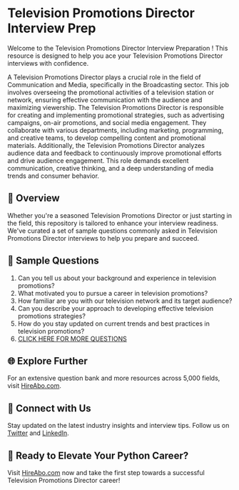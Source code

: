 # Television Promotions Director Interview Prep

Welcome to the Television Promotions Director Interview Preparation ! This resource is designed to help you ace your Television Promotions Director interviews with confidence.

A Television Promotions Director plays a crucial role in the field of Communication and Media, specifically in the Broadcasting sector. This job involves overseeing the promotional activities of a television station or network, ensuring effective communication with the audience and maximizing viewership. The Television Promotions Director is responsible for creating and implementing promotional strategies, such as advertising campaigns, on-air promotions, and social media engagement. They collaborate with various departments, including marketing, programming, and creative teams, to develop compelling content and promotional materials. Additionally, the Television Promotions Director analyzes audience data and feedback to continuously improve promotional efforts and drive audience engagement. This role demands excellent communication, creative thinking, and a deep understanding of media trends and consumer behavior.

## 🚀 Overview

Whether you're a seasoned Television Promotions Director or just starting in the field, this repository is tailored to enhance your interview readiness. We've curated a set of sample questions commonly asked in Television Promotions Director interviews to help you prepare and succeed.

## 📝 Sample Questions

1. Can you tell us about your background and experience in television promotions?
2. What motivated you to pursue a career in television promotions?
3. How familiar are you with our television network and its target audience?
4. Can you describe your approach to developing effective television promotions strategies?
5. How do you stay updated on current trends and best practices in television promotions?
6. [CLICK HERE FOR MORE QUESTIONS](https://hireabo.com/job/8_2_50/Television%20Promotions%20Director)

## 🌐 Explore Further

For an extensive question bank and more resources across 5,000 fields, visit [HireAbo.com](https://www.hireabo.com).

## 📱 Connect with Us

Stay updated on the latest industry insights and interview tips. Follow us on [Twitter](https://twitter.com/hireabo) and [LinkedIn](https://www.linkedin.com/in/hire-abo-3609972a8/).

## 🚀 Ready to Elevate Your Python Career?

Visit [HireAbo.com](https://www.hireabo.com) now and take the first step towards a successful Television Promotions Director career!